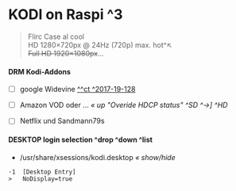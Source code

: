 # KODI on Raspi ^3
> Flirc Case al cool  
> HD 1280×720px @ 24Hz (720p) max. hot^:arrow_upper_left:  
> ~~Full HD 1920×1080px~~… 


#### DRM Kodi-Addons
- [ ] google Widevine [ ^^ct ^2017-19-128 ](https://ct.de/y7ve)
- [ ] Amazon VOD oder … _« up "Overide HDCP status" ^SD ^→\] ^HD_
- [ ] Netflix und Sandmann79s


#### DESKTOP login selection ^drop ^down ^list
* /usr/share/xsessions/kodi.desktop _«  show/hide_

```
·1  [Desktop Entry]
>   NoDisplay=true
```